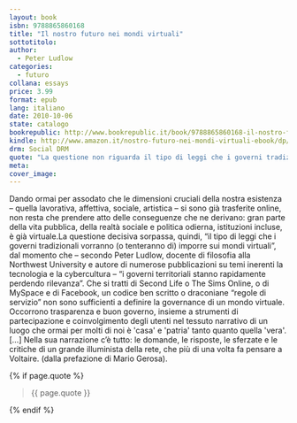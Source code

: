 ```yaml
---
layout: book
isbn: 9788865860168
title: "Il nostro futuro nei mondi virtuali"
sottotitolo:
author:
  - Peter Ludlow
categories:
  - futuro
collana: essays
price: 3.99
format: epub
lang: italiano
date: 2010-10-06
state: catalogo
bookrepublic: http://www.bookrepublic.it/book/9788865860168-il-nostro-futuro-nei-mondi-virtuali/
kindle: http://www.amazon.it/nostro-futuro-nei-mondi-virtuali-ebook/dp/B0045Y26RM/
drm: Social DRM
quote: "La questione non riguarda il tipo di leggi che i governi tradizionali vorranno (o tenteranno di) imporre sui mondi virtuali. Credo anzi che i governi territoriali stiano rapidamente perdendo rilevanza. Le domande cruciali, alla fine, riguardano soprattutto il tipo di leggi che entrano in vigore all’interno dei mondi virtuali."
meta:
cover_image:
---
```

Dando ormai per assodato che le dimensioni cruciali della nostra esistenza – quella lavorativa, affettiva, sociale, artistica – si sono già trasferite online, non resta che prendere atto delle conseguenze che ne derivano: gran parte della vita pubblica, della realtà sociale e politica odierna, istituzioni incluse, è già virtuale.La questione decisiva sorpassa, quindi, “il tipo di leggi che i governi tradizionali vorranno (o tenteranno di) imporre sui mondi virtuali”, dal momento che – secondo Peter Ludlow, docente di filosofia alla Northwest University e autore di numerose pubblicazioni su temi inerenti la tecnologia e la cybercultura – “i governi territoriali stanno rapidamente perdendo rilevanza”. 
Che si tratti di Second Life o The Sims Online, o di MySpace e di Facebook, un codice ben scritto o draconiane “regole di servizio” non sono sufficienti a definire la governance di un mondo virtuale. Occorrono trasparenza e buon governo, insieme a strumenti di partecipazione e coinvolgimento degli utenti nel tessuto narrativo di un luogo che ormai per molti di noi è 'casa' e 'patria' tanto quanto quella 'vera'.[…] Nella sua narrazione c’è tutto: le domande, le risposte, le sferzate e le critiche di un grande illuminista della rete, che più di una volta fa pensare a Voltaire. (dalla prefazione di Mario Gerosa).

{% if page.quote %}
<blockquote>
    {{ page.quote }}
</blockquote>
{% endif %}